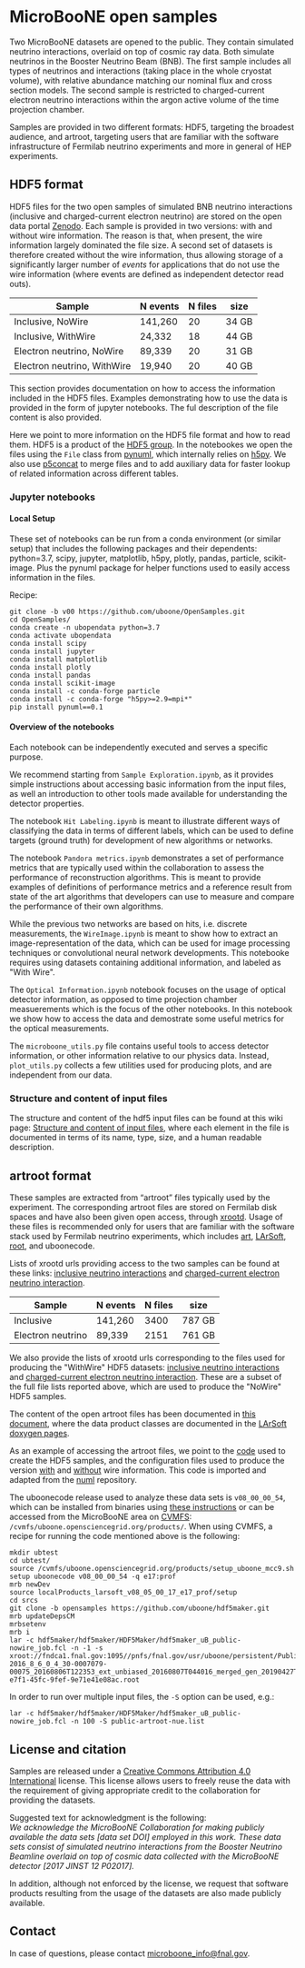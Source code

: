 # MicroBooNE open samples

Two MicroBooNE datasets are opened to the public. They contain simulated neutrino interactions, overlaid on top of cosmic ray data. Both simulate neutrinos in the Booster Neutrino Beam (BNB). The first sample includes all types of neutrinos and interactions (taking place in the whole cryostat volume), with relative abundance matching our nominal flux and cross section models. The second sample is restricted to charged-current electron neutrino interactions within the argon active volume of the time projection chamber. 

Samples are provided in two different formats: HDF5, targeting the broadest audience, and artroot, targeting users that are familiar with the software infrastructure of Fermilab neutrino experiments and more in general of HEP experiments.

## HDF5 format

HDF5 files for the two open samples of simulated BNB neutrino interactions (inclusive and charged-current electron neutrino) are stored on the open data portal [Zenodo](https://zenodo.org/). Each sample is provided in two versions: with and without wire information. The reason is that, when present, the wire information largely dominated the file size. A second set of datasets is therefore created without the wire information, thus allowing storage of a significantly larger number of *events* for applications that do not use the wire information (where events are defined as independent detector read outs). 

Sample | N events | N files | size
-- | -- | -- | --
Inclusive, NoWire | 141,260 | 20 | 34 GB
Inclusive, WithWire | 24,332 | 18 | 44 GB
Electron neutrino, NoWire | 89,339 | 20 | 31 GB
Electron neutrino, WithWire | 19,940 | 20 | 40 GB

This section provides documentation on how to access the information included in the HDF5 files. Examples demonstrating how to use the data is provided in the form of jupyter notebooks. The ful description of the file content is also provided.

Here we point to more information on the HDF5 file format and how to read them. HDF5 is a product of the [HDF5 group](https://docs.hdfgroup.org/archive/support/HDF5/doc/index.html). In the notebookes we open the files using the `File` class from [pynuml](https://libraries.io/pypi/pynuml), which internally relies on [h5py](https://docs.h5py.org/en/stable/index.html). We also use [p5concat](https://github.com/NU-CUCIS/ph5concat) to merge files and to add auxiliary data for faster lookup of related information across different tables.

### Jupyter notebooks

#### Local Setup

These set of notebooks can be run from a conda environment (or similar setup) that includes the following packages and their dependents: python=3.7, scipy, jupyter, matplotlib, h5py, plotly, pandas, particle, scikit-image.
Plus the pynuml package for helper functions used to easily access information in the files.

Recipe:
```
git clone -b v00 https://github.com/uboone/OpenSamples.git
cd OpenSamples/
conda create -n ubopendata python=3.7
conda activate ubopendata
conda install scipy
conda install jupyter
conda install matplotlib
conda install plotly
conda install pandas
conda install scikit-image
conda install -c conda-forge particle
conda install -c conda-forge "h5py>=2.9=mpi*"
pip install pynuml==0.1
```

#### Overview of the notebooks

Each notebook can be independently executed and serves a specific purpose.

We recommend starting from `Sample Exploration.ipynb`, as it provides simple instructions about accessing basic information from the input files, as well an introduction to other tools made available for understanding the detector properties.

The notebook `Hit Labeling.ipynb` is meant to illustrate different ways of classifying the data in terms of different labels, which can be used to define targets (ground truth) for development of new algorithms or networks.

The notebook `Pandora metrics.ipynb` demonstrates a set of performance metrics that are typically used within the collaboration to assess the performance of reconstruction algorithms. This is meant to provide examples of definitions of performance metrics and a reference result from state of the art algorithms that developers can use to measure and compare the performance of their own algorithms.

While the previous two networks are based on hits, i.e. discrete measurements, the `WireImage.ipynb` is meant to show how to extract an image-representation of the data, which can be used for image processing techniques or convolutional neural network developments. This notebooke requires using datasets containing additional information, and labeled as "With Wire".

The `Optical Information.ipynb` notebook focuses on the usage of optical detector information, as opposed to time projection chamber measuerements which is the focus of the other notebooks. In this notebook we show how to access the data and demostrate some useful metrics for the optical measurements.

The `microboone_utils.py` file contains useful tools to access detector information, or other information relative to our physics data. Instead, `plot_utils.py` collects a few utilities used for producing plots, and are independent from our data.

### Structure and content of input files

The structure and content of the hdf5 input files can be found at this wiki page: [Structure and content of input files](file-content-hdf5.md), where each element in the file is documented in terms of its name, type, size, and a human readable description.

## artroot format

These samples are extracted from “artroot” files typically used by the experiment. The corresponding artroot files are stored on Fermilab disk spaces and have also been given open access, through [xrootd](https://xrootd.slac.stanford.edu/). Usage of these files is recommended only for users that are familiar with the software stack used by Fermilab neutrino experiments, which includes [art](https://art.fnal.gov/), [LArSoft](https://larsoft.github.io/), [root](https://root.cern.ch/), and uboonecode. 

Lists of xrootd urls providing access to the two samples can be found at these links: [inclusive neutrino interactions](public-artroot-bnb.list) and [charged-current electron neutrino interaction](public-artroot-nue.list).

Sample | N events | N files | size
-- | -- | -- | --
Inclusive | 141,260 | 3400 | 787 GB
Electron neutrino | 89,339 | 2151 | 761 GB

We also provide the lists of xrootd urls corresponding to the files used for producing the "WithWire" HDF5 datasets: [inclusive neutrino interactions](public-artroot-bnb-withwire.list) and [charged-current electron neutrino interaction](public-artroot-nue-withwire.list). These are a subset of the full file lists reported above, which are used to produce the "NoWire" HDF5 samples.

The content of the open artroot files has been documented in [this document](file-content-artroot.md), where the data product classes are documented in the [LArSoft doxygen pages](https://nusoft.fnal.gov/larsoft/doxsvn/html/).

As an example of accessing the artroot files, we point to the [code](https://github.com/uboone/hdf5maker/blob/opensamples/hdf5maker/HDF5Maker/HDF5Maker_module.cc) used to create the HDF5 samples, and the configuration files used to produce the version [with](https://github.com/uboone/hdf5maker/blob/opensamples/hdf5maker/HDF5Maker/hdf5maker_uB_public_job.fcl) and [without](https://github.com/uboone/hdf5maker/blob/opensamples/hdf5maker/HDF5Maker/hdf5maker_uB_public-nowire_job.fcl) wire information. This code is imported and adapted from the [numl](https://github.com/vhewes/numl) repository.

The uboonecode release used to analyze these data sets is `v08_00_00_54`, which can be installed from binaries using [these instructions](https://scisoft.fnal.gov/scisoft/bundles/uboone/v08_00_00_54/uboone-v08_00_00_54.html) or can be accessed from the MicroBooNE area on [CVMFS](https://cernvm.cern.ch/fs/): `/cvmfs/uboone.opensciencegrid.org/products/`. When using CVMFS, a recipe for running the code mentioned above is the following: 
```
mkdir ubtest
cd ubtest/
source /cvmfs/uboone.opensciencegrid.org/products/setup_uboone_mcc9.sh
setup uboonecode v08_00_00_54 -q e17:prof
mrb newDev
source localProducts_larsoft_v08_05_00_17_e17_prof/setup
cd srcs
git clone -b opensamples https://github.com/uboone/hdf5maker.git
mrb updateDepsCM
mrbsetenv
mrb i
lar -c hdf5maker/hdf5maker/HDF5Maker/hdf5maker_uB_public-nowire_job.fcl -n -1 -s xroot://fndca1.fnal.gov:1095//pnfs/fnal.gov/usr/uboone/persistent/PublicAccess/prodgenie_bnb_intrinsice_nue_uboone_overlay_mcc9.1_v08_00_00_26_run1_reco2_reco2/PhysicsRun-2016_8_6_0_4_30-0007079-00075_20160806T122353_ext_unbiased_20160807T044016_merged_gen_20190427T170343_eventweight_20190427T170513_g4_detsim_81f1fe09-e7f1-45fc-9fef-9e71e41e08ac.root
```
In order to run over multiple input files, the `-S` option can be used, e.g.:
```
lar -c hdf5maker/hdf5maker/HDF5Maker/hdf5maker_uB_public-nowire_job.fcl -n 100 -S public-artroot-nue.list
```

## License and citation

Samples are released under a [Creative Commons Attribution 4.0 International](https://creativecommons.org/licenses/by/4.0/deed.en_US) license. This license allows users to freely reuse the data with the requirement of giving appropriate credit to the collaboration for providing the datasets.

Suggested text for acknowledgment is the following:<br>
*We acknowledge the MicroBooNE Collaboration for making publicly available the data sets [data set DOI] employed in this work. These data sets consist of simulated neutrino interactions from the Booster Neutrino Beamline overlaid on top of cosmic data collected with the MicroBooNE detector [2017 JINST 12 P02017].*

In addition, although not enforced by the license, we request that software products resulting from the usage of the datasets are also made publicly available.

## Contact

In case of questions, please contact microboone_info@fnal.gov.
